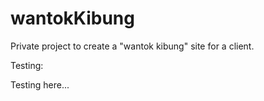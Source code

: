 wantokKibung
============

Private project to create a "wantok kibung" site for a client.

Testing:

Testing here...
